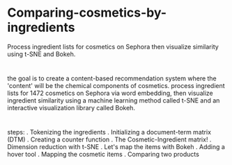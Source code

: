 # Comparing-cosmetics-by-ingredients
Process ingredient lists for cosmetics on Sephora then visualize similarity using t-SNE and Bokeh.
#
the goal is to create a content-based recommendation system where the 'content' will be the chemical components of cosmetics. 
process ingredient lists for 1472 cosmetics on Sephora via word embedding,
then visualize ingredient similarity using a machine learning method called t-SNE and an interactive visualization library called Bokeh.
#
steps:
. Tokenizing the ingredients
. Initializing a document-term matrix (DTM)
. Creating a counter function
. The Cosmetic-Ingredient matrix!
. Dimension reduction with t-SNE
. Let's map the items with Bokeh
. Adding a hover tool
. Mapping the cosmetic items
. Comparing two products
#
